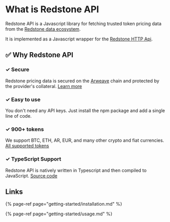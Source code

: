 # What is Redstone API

Redstone API is a Javascript library for fetching trusted token pricing data from the [Redstone data ecosystem](https://github.com/redstone-finance/redstone-api/blob/main/docs/REDSTONE_DATA_ECOSYSTEM.md).

It is implemented as a Javascript wrapper for the [Redstone HTTP Api](http-api/prices/).

## ✅ Why Redstone API

### ✓ Secure

Redstone pricing data is secured on the [Arweave](https://www.arweave.org/) chain and protected by the provider's collateral. [Learn more](https://github.com/redstone-finance/redstone-api/blob/main/docs/REDSTONE_DATA_ECOSYSTEM.md)

### ✓ Easy to use

You don't need any API keys. Just install the npm package and add a single line of code.

### ✓ 900+ tokens

We support BTC, ETH, AR, EUR, and many other crypto and fiat currencies. [All supported tokens](https://github.com/redstone-finance/redstone-api/blob/main/docs/ALL_SUPPORTED_TOKENS.md)

### ✓ TypeScript Support

Redstone API is natively written in Typescript and then compiled to JavaScript. [Source code](https://github.com/redstone-finance/redstone-api)

## Links

{% page-ref page="getting-started/installation.md" %}

{% page-ref page="getting-started/usage.md" %}

